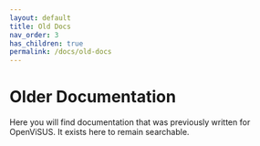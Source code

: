 ```yaml
---
layout: default
title: Old Docs
nav_order: 3
has_children: true
permalink: /docs/old-docs
---
```


# Older Documentation

Here you will find documentation that was previously written for OpenViSUS. It exists here to remain searchable.
